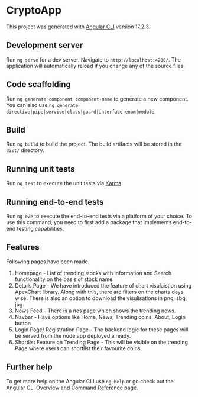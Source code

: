 # CryptoApp

This project was generated with [Angular CLI](https://github.com/angular/angular-cli) version 17.2.3.

## Development server

Run `ng serve` for a dev server. Navigate to `http://localhost:4200/`. The application will automatically reload if you change any of the source files.

## Code scaffolding

Run `ng generate component component-name` to generate a new component. You can also use `ng generate directive|pipe|service|class|guard|interface|enum|module`.

## Build

Run `ng build` to build the project. The build artifacts will be stored in the `dist/` directory.

## Running unit tests

Run `ng test` to execute the unit tests via [Karma](https://karma-runner.github.io).

## Running end-to-end tests

Run `ng e2e` to execute the end-to-end tests via a platform of your choice. To use this command, you need to first add a package that implements end-to-end testing capabilities.

## Features
Following pages have been made 
1) Homepage - List of trending stocks with information and Search functionality on the basis of stock name.
2) Details Page - We have introduced the feature of chart visulaistion using ApexChart library. Along with this, there are filters on the charts days wise. There is also an option to download the visulisations in png, sbg, jpg
3) News Feed - There is a nes page which shows the trending news.
4) Navbar - Have options like Home, News, Trending coins, About, Login button
5) Login Page/ Registration Page - The backend logic for these pages will be served from the node app deployed already.
6) Shortlist Feature on Trending Page - This will be visible on the trending Page where users can shortlist their favourite coins.

## Further help

To get more help on the Angular CLI use `ng help` or go check out the [Angular CLI Overview and Command Reference](https://angular.io/cli) page.
